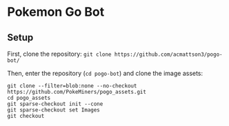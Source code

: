# Pokemon Go Bot

## Setup
First, clone the repository: `git clone https://github.com/acmattson3/pogo-bot/`

Then, enter the repository (`cd pogo-bot`) and clone the image assets:

```
git clone --filter=blob:none --no-checkout https://github.com/PokeMiners/pogo_assets.git
cd pogo_assets
git sparse-checkout init --cone
git sparse-checkout set Images
git checkout
```

